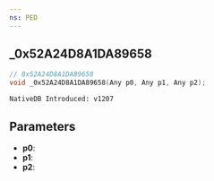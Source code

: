 ```yaml
---
ns: PED
---
```

## _0x52A24D8A1DA89658

```c
// 0x52A24D8A1DA89658
void _0x52A24D8A1DA89658(Any p0, Any p1, Any p2);
```

```
NativeDB Introduced: v1207
```

## Parameters
* **p0**:
* **p1**:
* **p2**:
